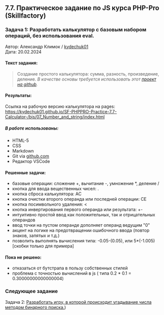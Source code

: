 
## 7.7. Практическое задание по JS курса PHP-Pro (Skillfactory)
### Задача 1: Разработать калькулятор с базовым набором операций, без использования eval.

Автор: Александр Климок / [kydechuk01](https://github.com/kydechuk01/)
<br>Дата: 20.02.2024

#### Текст задания:
>Создание простого калькулятора: сумма, разность, произведение, деление.
>*В качестве основы требуется использовать этот [проект на github](https://github.com/SkillfactoryCoding/php/tree/master/bjs/07_Number_and_string).*

#### Результаты:
Ссылка на рабочую версию калькулятора на pages:
https://kydechuk01.github.io/SF-PHPPRO-Practice-7.7-Calculator-/bjs/07_Number_and_string/index.html
##### В работе использованы:
- HTML-5
- CSS
- Markdown
- Git via [github.com](https://github.com)
- Редактор VSCode


#### Решенные задачи:
 - базовые операции: сложение +, вычитание -, умножение *, деление /
 - кнопка для ввода вещественных чисел: .
 - кнопка сброса калькулятора: AC
 - кнопка очистки второго операнда или последней операции: CE
 - кнопка посимвольного удаления: <
 - кнопка инвертирования первого операнда или результата: +-
 - интуитивно простой ввод как положительных, так и отрицательных операндов
 - ввод точки на пустом операнде дополняет операнд ведущим "0"
 - акцент на логике на предотвращении ошибочного ввода (повтор знаков, запятых и т.д.)
 - позволить выполнять вычисления типа: -0.05-(0.05), или 5*(-1.005) [скобки только для примера]

#### Пока не решено:
 - отказаться от бутстрапа в пользу собственных стилей
 - проблема с точностью вычислений в js ( типа 0.2 * 0.1 = 0.30000000000000004)


### Следующее задание

Задача 2: [Разработать игру, в которой происходит угадывание числа методом бинарного поиска.](../08_if_else/README.MD))



